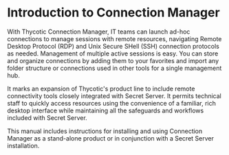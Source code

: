 [title]: # (Introduction)
[tags]: # (intro,cm)
[priority]: # (1)

# Introduction to Connection Manager

With Thycotic Connection Manager, IT teams can launch ad-hoc connections to manage sessions with remote resources, navigating Remote Desktop Protocol (RDP) and Unix Secure SHell (SSH) connection protocols as needed. Management of multiple active sessions is easy. You can store and organize connections by adding them to your favorites and import any folder structure or connections used in other tools for a single management hub.

It marks an expansion of Thycotic's product line to include remote connectivity tools closely integrated with Secret Server. It permits technical staff to quickly access resources using the convenience of a familiar, rich desktop interface while maintaining all the safeguards and workflows included with Secret Server.

This manual includes instructions for installing and using Connection Manager as a stand-alone product or in conjunction with a Secret Server installation.
